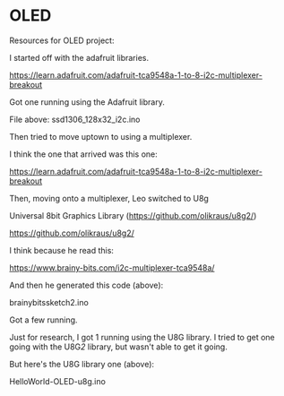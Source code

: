 # OLED

Resources for OLED project: 

I started off with the adafruit libraries. 

https://learn.adafruit.com/adafruit-tca9548a-1-to-8-i2c-multiplexer-breakout

Got one running using the Adafruit library. 

File above: 
ssd1306_128x32_i2c.ino

Then tried to move uptown to using a multiplexer. 

I think the one that arrived was this one: 

https://learn.adafruit.com/adafruit-tca9548a-1-to-8-i2c-multiplexer-breakout

Then, moving onto a multiplexer, Leo switched to U8g

Universal 8bit Graphics Library (https://github.com/olikraus/u8g2/)

https://github.com/olikraus/u8g2/

I think because he read this: 

https://www.brainy-bits.com/i2c-multiplexer-tca9548a/

And then he generated this code (above): 

brainybitssketch2.ino
 
Got a few running. 

Just for research, I got 1 running using the U8G library. I tried to get one going with the U8G*2* library, but wasn't able to get it going. 

But here's the U8G library one (above): 

HelloWorld-OLED-u8g.ino

